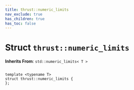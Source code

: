 ```yaml
---
title: thrust::numeric_limits
nav_exclude: true
has_children: true
has_toc: false
---
```


# Struct `thrust::numeric_limits`

**Inherits From**:
`std::numeric_limits< T >`

<code class="doxybook">
<span>template &lt;typename T&gt;</span>
<span>struct thrust::numeric&#95;limits {</span>
<span>};</span>
</code>

